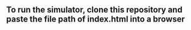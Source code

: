 ## To run the simulator, clone this repository and paste the file path of index.html into a browser
